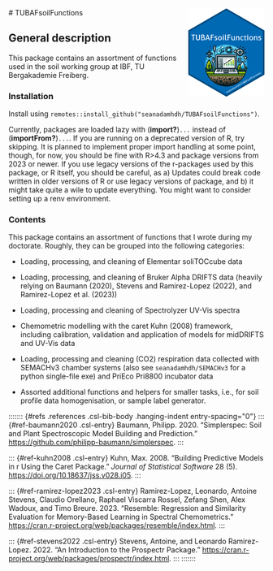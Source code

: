<img src="man/figures/logo.png" align="right" width = "150" />
# TUBAFsoilFunctions

## General description

This package contains an assortment of functions used in the soil
working group at IBF, TU Bergakademie Freiberg.

### Installation

Install using
`remotes::install_github("seanadamhdh/TUBAFsoilFunctions")`.

Currently, packages are loaded lazy with (**import?**)`...` instead of
(**importFrom?**)`...`. If you are running on a deprecated version of R,
try skipping. It is planned to implement proper import handling at some
point, though, for now, you should be fine with R\>4.3 and package
versions from 2023 or newer. If you use legacy versions of the
r-packages used by this package, or R itself, you should be careful, as
a) Updates could break code written in older versions of R or use legacy
versions of package, and b) it might take quite a wile to update
everything. You might want to consider setting up a renv environment.

### Contents

This package contains an assortment of functions that I wrote during my
doctorate. Roughly, they can be grouped into the following categories:

-   Loading, processing, and cleaning of Elementar soliTOCcube data

-   Loading, processing, and cleaning of Bruker Alpha DRIFTS data
    (heavily relying on Baumann (2020), Stevens and Ramirez-Lopez
    (2022), and Ramirez-Lopez et al. (2023))

-   Loading, processing and cleaning of Spectrolyzer UV-Vis spectra

-   Chemometric modelling with the caret Kuhn (2008) framework,
    including calibration, validation and application of models for
    midDRIFTS and UV-Vis data

-   Loading, processing and cleaning (CO2) respiration data collected
    with SEMACHv3 chamber systems (also see `seanadamhdh/SEMACHv3` for a
    python single-file exe) and PriEco Pri8800 incubator data

-   Assorted additional functions and helpers for smaller tasks, i.e.,
    for soil profile data homogenisation, or sample label generator.

::::::: {#refs .references .csl-bib-body .hanging-indent entry-spacing="0"}
::: {#ref-baumann2020 .csl-entry}
Baumann, Philipp. 2020. “Simplerspec: Soil and Plant Spectroscopic Model
Building and Prediction.”
<https://github.com/philipp-baumann/simplerspec>.
:::

::: {#ref-kuhn2008 .csl-entry}
Kuhn, Max. 2008. “Building Predictive Models in r Using the Caret
Package.” *Journal of Statistical Software* 28 (5).
<https://doi.org/10.18637/jss.v028.i05>.
:::

::: {#ref-ramirez-lopez2023 .csl-entry}
Ramirez-Lopez, Leonardo, Antoine Stevens, Claudio Orellano, Raphael
Viscarra Rossel, Zefang Shen, Alex Wadoux, and Timo Breure. 2023.
“Resemble: Regression and Similarity Evaluation for Memory-Based
Learning in Spectral Chemometrics.”
<https://cran.r-project.org/web/packages/resemble/index.html>.
:::

::: {#ref-stevens2022 .csl-entry}
Stevens, Antoine, and Leonardo Ramirez-Lopez. 2022. “An Introduction to
the Prospectr Package.”
<https://cran.r-project.org/web/packages/prospectr/index.html>.
:::
:::::::
